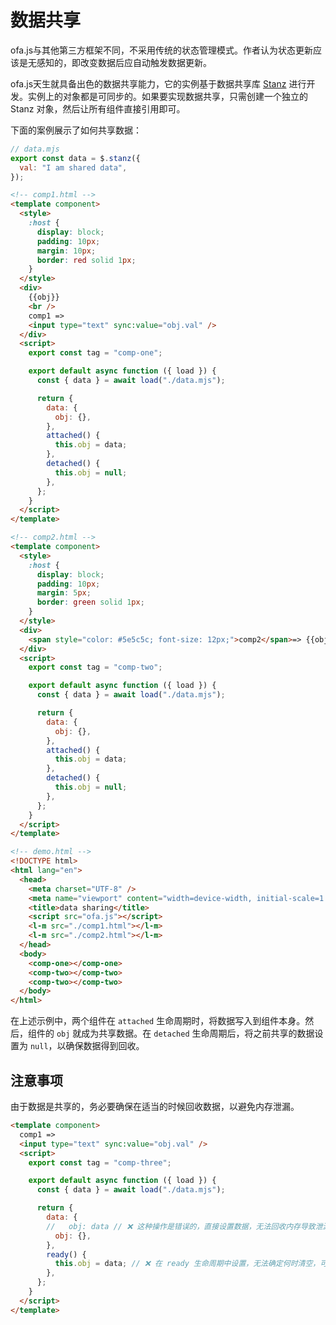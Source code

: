 # 数据共享

ofa.js与其他第三方框架不同，不采用传统的状态管理模式。作者认为状态更新应该是无感知的，即改变数据后应自动触发数据更新。

ofa.js天生就具备出色的数据共享能力，它的实例基于数据共享库 [Stanz](https://github.com/kirakiray/stanz) 进行开发。实例上的对象都是可同步的。如果要实现数据共享，只需创建一个独立的 Stanz 对象，然后让所有组件直接引用即可。

下面的案例展示了如何共享数据：

```javascript
// data.mjs
export const data = $.stanz({
  val: "I am shared data",
});
```

```html
<!-- comp1.html -->
<template component>
  <style>
    :host {
      display: block;
      padding: 10px;
      margin: 10px;
      border: red solid 1px;
    }
  </style>
  <div>
    {{obj}}
    <br />
    comp1 =>
    <input type="text" sync:value="obj.val" />
  </div>
  <script>
    export const tag = "comp-one";

    export default async function ({ load }) {
      const { data } = await load("./data.mjs");

      return {
        data: {
          obj: {},
        },
        attached() {
          this.obj = data;
        },
        detached() {
          this.obj = null;
        },
      };
    }
  </script>
</template>
```

```html
<!-- comp2.html -->
<template component>
  <style>
    :host {
      display: block;
      padding: 10px;
      margin: 5px;
      border: green solid 1px;
    }
  </style>
  <div>
    <span style="color: #5e5c5c; font-size: 12px;">comp2</span>=> {{obj.val}}
  </div>
  <script>
    export const tag = "comp-two";

    export default async function ({ load }) {
      const { data } = await load("./data.mjs");

      return {
        data: {
          obj: {},
        },
        attached() {
          this.obj = data;
        },
        detached() {
          this.obj = null;
        },
      };
    }
  </script>
</template>
```

```html
<!-- demo.html -->
<!DOCTYPE html>
<html lang="en">
  <head>
    <meta charset="UTF-8" />
    <meta name="viewport" content="width=device-width, initial-scale=1.0" />
    <title>data sharing</title>
    <script src="ofa.js"></script>
    <l-m src="./comp1.html"></l-m>
    <l-m src="./comp2.html"></l-m>
  </head>
  <body>
    <comp-one></comp-one>
    <comp-two></comp-two>
    <comp-two></comp-two>
  </body>
</html>
```

在上述示例中，两个组件在 `attached` 生命周期时，将数据写入到组件本身。然后，组件的 `obj` 就成为共享数据。在 `detached` 生命周期后，将之前共享的数据设置为 `null`，以确保数据得到回收。

## 注意事项

由于数据是共享的，务必要确保在适当的时候回收数据，以避免内存泄漏。

```html
<template component>
  comp1 =>
  <input type="text" sync:value="obj.val" />
  <script>
    export const tag = "comp-three";

    export default async function ({ load }) {
      const { data } = await load("./data.mjs");

      return {
        data: {
        //   obj: data // ❌ 这种操作是错误的，直接设置数据，无法回收内存导致泄漏
          obj: {},
        },
        ready() {
          this.obj = data; // ❌ 在 ready 生命周期中设置，无法确定何时清空，可能会导致内存泄漏。最安全的方法是在 attached 生命周期内设置，在 detached 后删除
        },
      };
    }
  </script>
</template>
```